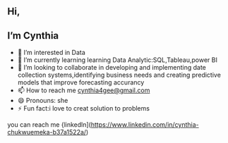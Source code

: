 ## Hi,
## I’m Cynthia
- 👀 I’m interested in Data
- 🌱 I’m currently learning learning Data Analytic:SQL,Tableau,power BI
- 💞️ I’m looking to collaborate in developing and implementing date collection systems,identifying business needs and creating predictive models that improve forecasting accurancy
- 📫 How to reach me cynthia4gee@gmail.com
- 😄 Pronouns: she
- ⚡ Fun fact:i love to creat solution to problems


you can reach me {linkedln](https://www.linkedin.com/in/cynthia-chukwuemeka-b37a1522a/)
